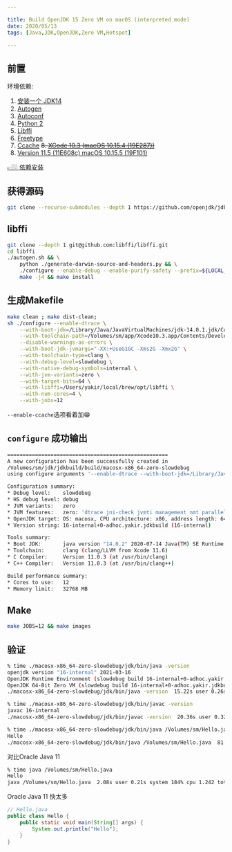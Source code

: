 ```yaml
---

title: Build OpenJDK 15 Zero VM on macOS (interpreted mode)
date: 2020/05/13
tags: [Java,JDK,OpenJDK,Zero VM,Hotspot]

---
```


## 前置

环境依赖:  

1. [安装一个 JDK14](http://www.oracle.com/technetwork/java/javase/downloads/index.html)
2. [Autogen](http://www.gnu.org/software/autogen)
2. [Autoconf](http://www.gnu.org/software/autoconf)
3. [Python 2](https://www.python.org/)
5. [Libffi](https://github.com/libffi/libffi)
6. [Freetype](https://www.freetype.org)
7. [Ccache](https://ccache.samba.org)
~~8. [XCode 10.3 (macOS 10.15.4 (19E287))](https://developer.apple.com/download/more/)~~
8. [Version 11.5 (11E608c) macOS 10.15.5 (19F101)](https://developer.apple.com/download/more/)

[👉🏼 依赖安装](https://github.com/yakirChen/macOS-libs/blob/master/build.md)

## 获得源码

```bash
git clone --recurse-submodules --depth 1 https://github.com/openjdk/jdk.git
```

## libffi
```bash
git clone --depth 1 git@github.com:libffi/libffi.git
cd libffi
./autogen.sh && \
    python ./generate-darwin-source-and-headers.py && \
    ./configure --enable-debug --enable-purify-safety --prefix=${LOCAL_DIR} && \
    make -j4 && make install
```

## 生成Makefile
```bash
make clean ; make dist-clean;
sh ./configure --enable-dtrace \
    --with-boot-jdk=/Library/Java/JavaVirtualMachines/jdk-14.0.1.jdk/Contents/Home/ \
    --with-toolchain-path=/Volumes/sm/app/Xcode10.3.app/Contents/Developer/usr/bin \
    --disable-warnings-as-errors \
    --with-boot-jdk-jvmargs="-XX:+UseG1GC -Xms2G -Xmx2G" \
    --with-toolchain-type=clang \
    --with-debug-level=slowdebug \
    --with-native-debug-symbols=internal \
    --with-jvm-variants=zero \
    --with-target-bits=64 \
    --with-libffi=/Users/yakir/local/brew/opt/libffi \
    --with-num-cores=4 \
    --with-jobs=12
```
`--enable-ccache`选项看着加😁

## `configure` 成功输出
```bash
====================================================
A new configuration has been successfully created in
/Volumes/sm/jdk/jdkbuild/build/macosx-x86_64-zero-slowdebug
using configure arguments '--enable-dtrace --with-boot-jdk=/Library/Java/JavaVirtualMachines/jdk-14.0.2.jdk/Contents/Home/ --disable-warnings-as-errors --with-boot-jdk-jvmargs='-XX:+UseG1GC -Xms2G -Xmx2G' --with-toolchain-type=clang --with-debug-level=slowdebug --with-native-debug-symbols=internal --with-jvm-variants=zero --with-target-bits=64 --with-libffi=/Users/yakir/local/brew/opt/libffi'.

Configuration summary:
* Debug level:    slowdebug
* HS debug level: debug
* JVM variants:   zero
* JVM features:   zero: 'dtrace jni-check jvmti management nmt parallelgc serialgc services vm-structs zero' 
* OpenJDK target: OS: macosx, CPU architecture: x86, address length: 64
* Version string: 16-internal+0-adhoc.yakir.jdkbuild (16-internal)

Tools summary:
* Boot JDK:       java version "14.0.2" 2020-07-14 Java(TM) SE Runtime Environment (build 14.0.2+12-46) Java HotSpot(TM) 64-Bit Server VM (build 14.0.2+12-46, mixed mode, sharing)  (at /Library/Java/JavaVirtualMachines/jdk-14.0.2.jdk/Contents/Home)
* Toolchain:      clang (clang/LLVM from Xcode 11.6)
* C Compiler:     Version 11.0.3 (at /usr/bin/clang)
* C++ Compiler:   Version 11.0.3 (at /usr/bin/clang++)

Build performance summary:
* Cores to use:   12
* Memory limit:   32768 MB
```

## Make
```bash
make JOBS=12 && make images
```


## 验证

```bash
% time ./macosx-x86_64-zero-slowdebug/jdk/bin/java -version 
openjdk version "16-internal" 2021-03-16
OpenJDK Runtime Environment (slowdebug build 16-internal+0-adhoc.yakir.jdkbuild)
OpenJDK 64-Bit Zero VM (slowdebug build 16-internal+0-adhoc.yakir.jdkbuild, interpreted mode)
./macosx-x86_64-zero-slowdebug/jdk/bin/java -version  15.22s user 0.26s system 99% cpu 15.621 total
```

```bash
% time ./macosx-x86_64-zero-slowdebug/jdk/bin/javac -version
javac 16-internal
./macosx-x86_64-zero-slowdebug/jdk/bin/javac -version  20.36s user 0.32s system 99% cpu 20.839 total
```

```bash
% time ./macosx-x86_64-zero-slowdebug/jdk/bin/java /Volumes/sm/Hello.java 
Hello
./macosx-x86_64-zero-slowdebug/jdk/bin/java /Volumes/sm/Hello.java  81.46s user 2.10s system 99% cpu 1:24.18 total
```

对比Oracle Java 11
```bash
% time java /Volumes/sm/Hello.java
Hello
java /Volumes/sm/Hello.java  2.08s user 0.21s system 184% cpu 1.242 total
```

Oracle Java 11 快太多


```java
// Hello.java
public class Hello {
    public static void main(String[] args) {
        System.out.println("Hello");
    }
}
```
